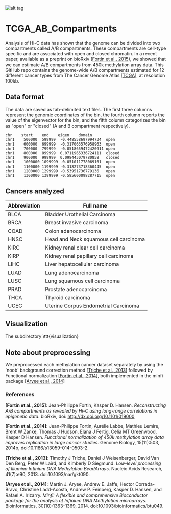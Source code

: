 ![alt tag](https://raw.github.com/jfortin1/TCGA_AB_Compartments/master/figures/try.png)

# TCGA_AB_Compartments

Analysis of Hi-C data has shown that the genome can be divided into two compartments
called A/B compartments. These compartments are cell-type specific and are
associated with open and closed chromatin. In a recent paper, available as a preprint on bioRxiv ([Fortin et al., 2015](http://biorxiv.org/content/early/2015/06/03/019000.full-text.pdf+html)), we showed that we can estimate A/B compartments from 450k methylation array data. This GitHub repo contains the genome-wide A/B compartments estimated for 12 different cancer types from The Cancer Genome Atlas [[TCGA](http://cancergenome.nih.gov/)], at resolution 100kb.

## Data format
The data are saved as tab-delimited text files. The first three columns represent the genomic coordinates of the bin, the fourth column reports the value of the eigenvector for the bin, and the fifth column categorizes the bin as "open" or "closed" (A and B compartment respectively). 
```{}
chr    start    end    eigen    domain
chr1	500000	599999	-0.448558697994734	open
chr1	600000	699999	-0.317063576958963	open
chr1	700000	799999	-0.0518659472420911	open
chr1	800000	899999	0.0711965336724111	closed
chr1	900000	999999	0.098443079780858	closed
chr1	1000000	1099999	-0.051011778069161	open
chr1	1100000	1199999	-0.318273718360445	open
chr1	1200000	1299999	-0.53951736779136	open
chr1	1300000	1399999	-0.585600098287715	open

```

## Cancers analyzed

| Abbreviation        | Full name           | 
| ------------- |-------------| 
| BLCA     | Bladder Urothelial Carcinoma | 
| BRCA | Breast invasive carcinoma |
| COAD | Colon adenocarcinoma |
| HNSC | Head and Neck squamous cell carcinoma |
| KIRC | Kidney renal clear cell carcinoma |
| KIRP | Kidney renal papillary cell carcinoma |
| LIHC | Liver hepatocellular carcinoma |
| LUAD | Lung adenocarcinoma |
| LUSC | Lung squamous cell carcinoma |
| PRAD | Prostate adenocarcinoma |
| THCA | Thyroid carcinoma |
| UCEC | Uterine Corpus Endometrial Carcinoma |

## Visualization 

The subdirectory \ttt{visualization}

## Note about preprocessing

We preprocessed each methylation cancer dataset separately by using the 'noob' background correction method [[Triche et al., 2013](http://www.ncbi.nlm.nih.gov/pmc/articles/PMC3627582/)] followed by Functional normalization [[Fortin et al., 2014](http://www.genomebiology.com/2014/15/12/503)], both implemented in the minfi package [[Aryee et al., 2014](http://www.ncbi.nlm.nih.gov/pmc/articles/PMC4016708/)]  

### References

**[Fortin et al., 2015]**: Jean-Philippe Fortin, Kasper D. Hansen. *Reconstructing A/B compartments as revealed by Hi-C using long-range correlations in epigenetic data*. bioRxiv, doi: http://dx.doi.org/10.1101/019000

**[Fortin et al., 2014]**: Jean-Philippe Fortin, Aurélie Labbe, Mathieu Lemire, Brent W Zanke, Thomas J Hudson, Elana J Fertig, Celia MT Greenwood, Kasper D Hansen. *Functional normalization of 450k methylation array data improves replication in large cancer studies.* Genome Biology, 15(11):503, 2014b, doi:10.1186/s13059-014-0503-2.

**[Triche et al., 2013]**: Timothy J Triche, Daniel J Weisenberger, David Van Den Berg, Peter W Laird, and Kimberly
D Siegmund. *Low-level processing of Illumina Infinium DNA Methylation
BeadArrays*. Nucleic Acids Research, 41(7):e90, 2013. doi:10.1093/nar/gkt090.

**[Aryee et al., 2014]**: Martin J. Aryee, Andrew E. Jaffe, Hector Corrada-Bravo, Christine Ladd-Acosta, Andrew
P. Feinberg, Kasper D. Hansen, and Rafael A. Irizarry. *Minfi: A flexible and comprehensive
Bioconductor package for the analysis of Infinium DNA Methylation microarrays.*
Bioinformatics, 30(10):1363–1369, 2014. doi:10.1093/bioinformatics/btu049.






